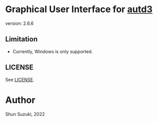 # Graphical User Interface for [autd3](https://github.com/shinolab/autd3)

version: 2.6.6

## Limitation

* Currently, Windows is only supported.

## LICENSE

See [LICENSE](./LICENSE).

# Author

Shun Suzuki, 2022
